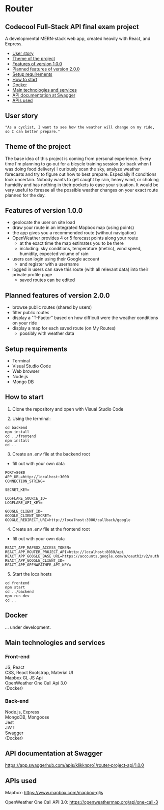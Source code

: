 # Router

## Codecool Full-Stack API final exam project

A developmental MERN-stack web app, created heavily with React, and Express.

- [User story](#user-story)
- [Theme of the project](#theme-of-the-project)
- [Features of version 1.0.0](#features-of-version-1.0.0)
- [Planned features of version 2.0.0](#planned-features-of-version-2.0.0)
- [Setup requirements](#setup-requirements)
- [How to start](#how-to-start)
- [Docker](#docker)
- [Main technologies and services](#main-technologies-and-services)
- [API documentation at Swagger](#api-documentation-at-swagger)
- [APIs used](#apis-used)

## User story

```
"As a cyclist, I want to see how the weather will change on my ride, so I can better prepare."
```

## Theme of the project

The base idea of this project is coming from personal experience. Every time I'm planning to go out for a bicycle training session (or back when I was doing food delivery) I curiously scan the sky, analyze weather forecasts and try to figure out how to best prepare. Especially if conditions look uncertain. Nobody wants to get caught by rain, heavy wind, or choking humidity and has nothing in their pockets to ease your situation. It would be very useful to foresee all the possible weather changes on your exact route planned for the day.

## Features of version 1.0.0

- geolocate the user on site load
- draw your route in an integrated Mapbox map (using points)
- the app gives you a recommended route (without navigation)
- OpenWeather provides 4 or 5 forecast points along your route
  - at the exact time the map estimates you to be there
  - including: sky conditions, temperature (metric), wind speed, humidity, expected volume of rain
- users can login using their Google account
  - and register with a username
- logged in users can save this route (with all relevant data) into their private profile page
  - saved routes can be edited

## Planned features of version 2.0.0

- browse public routes (shared by users)
- filter public routes
- display a "T-Factor" based on how difficult were the weather conditions on your ride
- display a map for each saved route (on My Routes)
  - possibly with weather data

## Setup requirements

- Terminal
- Visual Studio Code
- Web browser
- Node.js
- Mongo DB

## How to start

1. Clone the repository and open with Visual Studio Code

2. Using the terminal:

```
cd backend
npm install
cd ../frontend
npm install
cd ..
```

3. Create an .env file at the backend root

- fill out with your own data

```
PORT=8080
APP_URL=http://localhost:3000
CONNECTION_STRING=

SECRET_KEY=

LOGFLARE_SOURCE_ID=
LOGFLARE_API_KEY=

GOOGLE_CLIENT_ID=
GOOGLE_CLIENT_SECRET=
GOOGLE_REDIRECT_URI=http://localhost:3000/callback/google
```

4. Create an .env file at the frontend root

- fill out with your own data

```
REACT_APP_MAPBOX_ACCESS_TOKEN=
REACT_APP_ROUTER_PROJECT_API=http://localhost:8080/api
REACT_APP_GOOGLE_BASE_URL=https://accounts.google.com/o/oauth2/v2/auth
REACT_APP_GOOGLE_CLIENT_ID=
REACT_APP_OPENWEATHER_API_KEY=
```

5. Start the localhosts

```
cd frontend
npm start
cd ../backend
npm run dev
cd ..
```

## Docker

... under development.

## Main technologies and services

### Front-end

JS, React \
CSS, React Bootstrap, Material UI \
Mapbox GL JS Api \
OpenWeather One Call Api 3.0 \
(Docker)

### Back-end

Node.js, Express \
MongoDB, Mongoose \
Jest \
JWT \
Swagger \
(Docker)

## API documentation at Swagger

https://app.swaggerhub.com/apis/klikknpro1/router-project-api/1.0.0

## APIs used

Mapbox: https://www.mapbox.com/mapbox-gljs

OpenWeather One Call API 3.0: https://openweathermap.org/api/one-call-3
